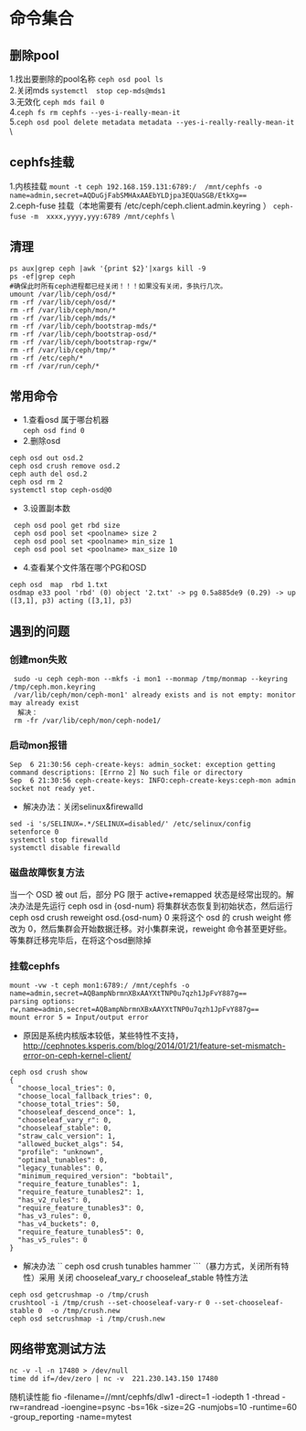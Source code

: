 # 命令集合
## 删除pool
1.找出要删除的pool名称 ```ceph osd pool ls ``` \
2.关闭mds ```systemctl  stop cep-mds@mds1``` \
3.无效化 ```ceph mds fail 0``` \
4.```ceph fs rm cephfs --yes-i-really-mean-it``` \
5.```ceph osd pool delete metadata metadata --yes-i-really-really-mean-it``` \
## cephfs挂载

1.内核挂载 ```mount -t ceph 192.168.159.131:6789:/  /mnt/cephfs -o name=admin,secret=AQDuGjFabSMHAxAAEbYLDjpa3EQUaSGB/EtkXg== ```\
2.ceph-fuse 挂载（本地需要有 /etc/ceph/ceph.client.admin.keyring ） ```ceph-fuse -m  xxxx,yyyy,yyy:6789 /mnt/cephfs```  \

## 清理
 ```
 ps aux|grep ceph |awk '{print $2}'|xargs kill -9
 ps -ef|grep ceph
 #确保此时所有ceph进程都已经关闭！！！如果没有关闭，多执行几次。
 umount /var/lib/ceph/osd/*
 rm -rf /var/lib/ceph/osd/*
 rm -rf /var/lib/ceph/mon/*
 rm -rf /var/lib/ceph/mds/*
 rm -rf /var/lib/ceph/bootstrap-mds/*
 rm -rf /var/lib/ceph/bootstrap-osd/*
 rm -rf /var/lib/ceph/bootstrap-rgw/*
 rm -rf /var/lib/ceph/tmp/*
 rm -rf /etc/ceph/*
 rm -rf /var/run/ceph/* 
```
 ## 常用命令
  * 1.查看osd 属于哪台机器 <br>
  ```ceph osd find 0```
  * 2.删除osd
  ```
  ceph osd out osd.2
  ceph osd crush remove osd.2
  ceph auth del osd.2
  ceph osd rm 2
  systemctl stop ceph-osd@0
  ```
  
  * 3.设置副本数
 ```
  ceph osd pool get rbd size
  ceph osd pool set <poolname> size 2
  ceph osd pool set <poolname> min_size 1
  ceph osd pool set <poolname> max_size 10
  ```
 * 4.查看某个文件落在哪个PG和OSD
 ```
 ceph osd  map  rbd 1.txt
 osdmap e33 pool 'rbd' (0) object '2.txt' -> pg 0.5a885de9 (0.29) -> up ([3,1], p3) acting ([3,1], p3)
 
 ```
 ## 遇到的问题
 ### 创建mon失败
```
 sudo -u ceph ceph-mon --mkfs -i mon1 --monmap /tmp/monmap --keyring /tmp/ceph.mon.keyring  
 /var/lib/ceph/mon/ceph-mon1' already exists and is not empty: monitor may already exist
  解决：
 rm -fr /var/lib/ceph/mon/ceph-node1/
 ```
 ### 启动mon报错
 ```
 Sep  6 21:30:56 ceph-create-keys: admin_socket: exception getting command descriptions: [Errno 2] No such file or directory
 Sep  6 21:30:56 ceph-create-keys: INFO:ceph-create-keys:ceph-mon admin socket not ready yet.
```
 * 解决办法：关闭selinux&firewalld
 ```
 sed -i 's/SELINUX=.*/SELINUX=disabled/' /etc/selinux/config
 setenforce 0
 systemctl stop firewalld 
 systemctl disable firewalld
 ```
 ### 磁盘故障恢复方法
 当一个 OSD 被 out 后，部分 PG 限于 active+remapped 状态是经常出现的。解决办法是先运行 ceph osd in {osd-num} 将集群状态恢复到初始状态，然后运行  ceph osd crush reweight osd.{osd-num} 0 来将这个 osd 的 crush weight 修改为 0，然后集群会开始数据迁移。对小集群来说，reweight 命令甚至更好些。
等集群迁移完毕后，在将这个osd删除掉

 ### 挂载cephfs
  ```
  mount -vw -t ceph mon1:6789:/ /mnt/cephfs -o name=admin,secret=AQBampNbrmnXBxAAYXtTNP0u7qzh1JpFvY887g==
  parsing options: rw,name=admin,secret=AQBampNbrmnXBxAAYXtTNP0u7qzh1JpFvY887g==
  mount error 5 = Input/output error
  ```
  * 原因是系统内核版本较低，某些特性不支持，http://cephnotes.ksperis.com/blog/2014/01/21/feature-set-mismatch-error-on-ceph-kernel-client/
  ```
  ceph osd crush show
  {
    "choose_local_tries": 0,
    "choose_local_fallback_tries": 0,
    "choose_total_tries": 50,
    "chooseleaf_descend_once": 1,
    "chooseleaf_vary_r": 0,
    "chooseleaf_stable": 0,
    "straw_calc_version": 1,
    "allowed_bucket_algs": 54,
    "profile": "unknown",
    "optimal_tunables": 0,
    "legacy_tunables": 0,
    "minimum_required_version": "bobtail",
    "require_feature_tunables": 1,
    "require_feature_tunables2": 1,
    "has_v2_rules": 0,
    "require_feature_tunables3": 0,
    "has_v3_rules": 0,
    "has_v4_buckets": 0,
    "require_feature_tunables5": 0,
    "has_v5_rules": 0
}
  ```
  * 解决办法
 `` ceph osd crush tunables hammer ```（暴力方式，关闭所有特性）采用 关闭 chooseleaf_vary_r  chooseleaf_stable 特性方法
 ```
 ceph osd getcrushmap -o /tmp/crush
 crushtool -i /tmp/crush --set-chooseleaf-vary-r 0 --set-chooseleaf-stable 0  -o /tmp/crush.new
 ceph osd setcrushmap -i /tmp/crush.new
 ```


## 网络带宽测试方法
 ```
 nc -v -l -n 17480 > /dev/null
 time dd if=/dev/zero | nc -v  221.230.143.150 17480
```
随机读性能
fio -filename=//mnt/cephfs/dlw1  -direct=1 -iodepth 1 -thread -rw=randread -ioengine=psync -bs=16k -size=2G -numjobs=10 -runtime=60 -group_reporting -name=mytest
